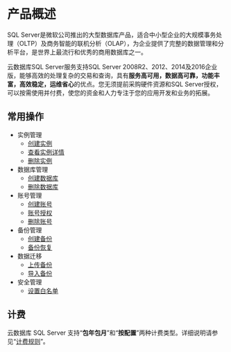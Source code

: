 # 产品概述
SQL Server是微软公司推出的大型数据库产品，适合中小型企业的大规模事务处理（OLTP）及商务智能的联机分析（OLAP），为企业提供了完整的数据管理和分析平台，是世界上最流行和优秀的商用数据库之一。

云数据库SQL Server服务支持SQL Server 2008R2、2012、2014及2016企业版，能够高效的处理复杂的交易和查询，具有**服务高可用，数据高可靠，功能丰富，高效稳定，运维省心**的优点。您无须提前采购硬件资源和SQL Server授权，可以按需使用并付费，使您的资金和人力专注于您的应用开发和业务的拓展。

## 常用操作
- 实例管理
  - [创建实例](../Operation-Guide/Instance-Management/Create-Instance.md)
  - [查看实例详情](../Operation-Guide/Instance-Management/View-Instance.md)
  - [删除实例](../Operation-Guide/Instance-Management/Delete-Instance.md)
- 数据库管理
  - [创建数据库](../Operation-Guide/Database-Management/Create-Database.md)
  - [删除数据库](../Operation-Guide/Database-Management/Drop-Database.md)
- 账号管理
  - [创建账号](../Operation-Guide/Account-Management/Create-Account.md)
  - [账号授权](../Operation-Guide/Account-Management/Grant-Privelege.md)
  - [删除账号](../Operation-Guide/Account-Management/Drop-Acount.md)
- 备份管理
  - [创建备份](../Operation-Guide/Backup-Management/Create-Instance.md)
  - [备份恢复](../Operation-Guide/Backup-Management/Create-Instance.md)
- 数据迁移
  - [上传备份](../Operation-Guide/Data-To-Cloud/Upload-Backup.md)
  - [导入备份](../Operation-Guide/Data-To-Cloud/Import-Backup.md)
- 安全管理
  - [设置白名单](../Operation-Guide/Security-Management/Set-Whitelist.md)
  
## 计费
云数据库 SQL Server 支持“**包年包月**”和“**按配置**”两种计费类型。详细说明请参见“[计费规则](../Pricing/Billing-Rules.md)”。
